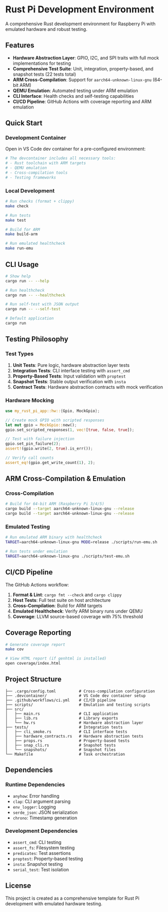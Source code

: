 # Rust Pi Development Environment

A comprehensive Rust development environment for Raspberry Pi with emulated hardware and robust testing.

## Features

- **Hardware Abstraction Layer**: GPIO, I2C, and SPI traits with full mock implementations for testing
- **Comprehensive Test Suite**: Unit, integration, property-based, and snapshot tests (22 tests total)
- **ARM Cross-Compilation**: Support for `aarch64-unknown-linux-gnu` (64-bit ARM)
- **QEMU Emulation**: Automated testing under ARM emulation
- **CLI Interface**: Health checks and self-testing capabilities
- **CI/CD Pipeline**: GitHub Actions with coverage reporting and ARM emulation

## Quick Start

### Development Container

Open in VS Code dev container for a pre-configured environment:

```bash
# The devcontainer includes all necessary tools:
# - Rust toolchain with ARM targets
# - QEMU emulation
# - Cross-compilation tools
# - Testing frameworks
```

### Local Development

```bash
# Run checks (format + clippy)
make check

# Run tests
make test

# Build for ARM
make build-arm

# Run emulated healthcheck
make run-emu
```

## CLI Usage

```bash
# Show help
cargo run -- --help

# Run healthcheck
cargo run -- --healthcheck

# Run self-test with JSON output
cargo run -- --self-test

# Default application
cargo run
```

## Testing Philosophy

### Test Types

1. **Unit Tests**: Pure logic, hardware abstraction layer tests
2. **Integration Tests**: CLI interface testing with `assert_cmd`
3. **Property-Based Tests**: Input validation with `proptest`
4. **Snapshot Tests**: Stable output verification with `insta`
5. **Contract Tests**: Hardware abstraction contracts with mock verification

### Hardware Mocking

```rust
use my_rust_pi_app::hw::{Gpio, MockGpio};

// Create mock GPIO with scripted responses
let mut gpio = MockGpio::new();
gpio.set_scripted_responses(1, vec![true, false, true]);

// Test with failure injection
gpio.set_pin_failure(2);
assert!(gpio.write(2, true).is_err());

// Verify call counts
assert_eq!(gpio.get_write_count(1), 2);
```

## ARM Cross-Compilation & Emulation

### Cross-Compilation

```bash
# Build for 64-bit ARM (Raspberry Pi 3/4/5)
cargo build --target aarch64-unknown-linux-gnu --release
cargo build --target aarch64-unknown-linux-gnu --release
```

### Emulated Testing

```bash
# Run emulated ARM binary with healthcheck
TARGET=aarch64-unknown-linux-gnu MODE=release ./scripts/run-emu.sh

# Run tests under emulation
TARGET=aarch64-unknown-linux-gnu ./scripts/test-emu.sh
```

## CI/CD Pipeline

The GitHub Actions workflow:

1. **Format & Lint**: `cargo fmt --check` and `cargo clippy`
2. **Host Tests**: Full test suite on host architecture
3. **Cross-Compilation**: Build for ARM targets
4. **Emulated Healthcheck**: Verify ARM binary runs under QEMU
5. **Coverage**: LLVM source-based coverage with 75% threshold

## Coverage Reporting

```bash
# Generate coverage report
make cov

# View HTML report (if genhtml is installed)
open coverage/index.html
```

## Project Structure

```
├── .cargo/config.toml          # Cross-compilation configuration
├── .devcontainer/              # VS Code dev container setup
├── .github/workflows/ci.yml    # CI/CD pipeline
├── scripts/                    # Emulation and testing scripts
├── src/
│   ├── main.rs                 # CLI application
│   ├── lib.rs                  # Library exports
│   └── hw.rs                   # Hardware abstraction layer
├── tests/                      # Integration tests
│   ├── cli_smoke.rs            # CLI interface tests
│   ├── hardware_contracts.rs   # Hardware abstraction tests
│   ├── props.rs                # Property-based tests
│   ├── snap_cli.rs             # Snapshot tests
│   └── snapshots/              # Snapshot files
└── Makefile                    # Task orchestration
```

## Dependencies

### Runtime Dependencies
- `anyhow`: Error handling
- `clap`: CLI argument parsing
- `env_logger`: Logging
- `serde_json`: JSON serialization
- `chrono`: Timestamp generation

### Development Dependencies
- `assert_cmd`: CLI testing
- `assert_fs`: Filesystem testing
- `predicates`: Test assertions
- `proptest`: Property-based testing
- `insta`: Snapshot testing
- `serial_test`: Test isolation

## License

This project is created as a comprehensive template for Rust Pi development with emulated hardware testing.
